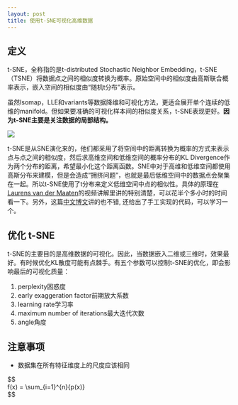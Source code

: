 ```yaml
---
layout: post
title: 使用t-SNE可视化高维数据
---
```


## 定义

t-SNE，全称指的是t-distributed Stochastic Neighbor Embedding，t-SNE（TSNE）将数据点之间的相似度转换为概率。原始空间中的相似度由高斯联合概率表示，嵌入空间的相似度由“随机t分布”表示。

虽然Isomap，LLE和variants等数据降维和可视化方法，更适合展开单个连续的低维的manifold。但如果要准确的可视化样本间的相似度关系，t-SNE表现更好。**因为t-SNE主要是关注数据的局部结构。**

  
![](http://39.106.118.77/wp-content/uploads/2019/08/fb2bec1f2ce4f8e2aeb59d72a5931c88.png)  

<!--more-->

t-SNE是从SNE演化来的，他们都采用了将空间中的距离转换为概率的方式来表示点与点之间的相似度，然后求高维空间和低维空间的概率分布的KL Divergence作为两个分布的距离，希望最小化这个距离函数。SNE中对于高维和低维空间都使用高斯分布来建模，但是会造成“拥挤问题”，也就是最后低维空间中的数据点会聚集在一起。所以t-SNE使用了t分布来定义低维空间中点的相似性。具体的原理在[Laurens van der Maaten](https://lvdmaaten.github.io/tsne/)的视频讲解里讲的特别清楚，可以花半个多小时的时间看一下。另外，这篇[中文博文](http://www.datakit.cn/blog/2017/02/05/t_sne_full.html)讲的也不错, 还给出了手工实现的代码，可以学习一个。

## 优化 t-SNE

t-SNE的主要目的是高维数据的可视化。因此，当数据嵌入二维或三维时，效果最好。有时候优化KL散度可能有点棘手。有五个参数可以控制t-SNE的优化，即会影响最后的可视化质量：

1.  perplexity困惑度
2.  early exaggeration factor前期放大系数
3.  learning rate学习率
4.  maximum number of iterations最大迭代次数
5.  angle角度

## 注意事项

- 数据集在所有特征维度上的尺度应该相同

\$\$  
f\(x\) = \\sum\_\{i=1\}\^\{n\}\{p\(x\)\}  
\$\$